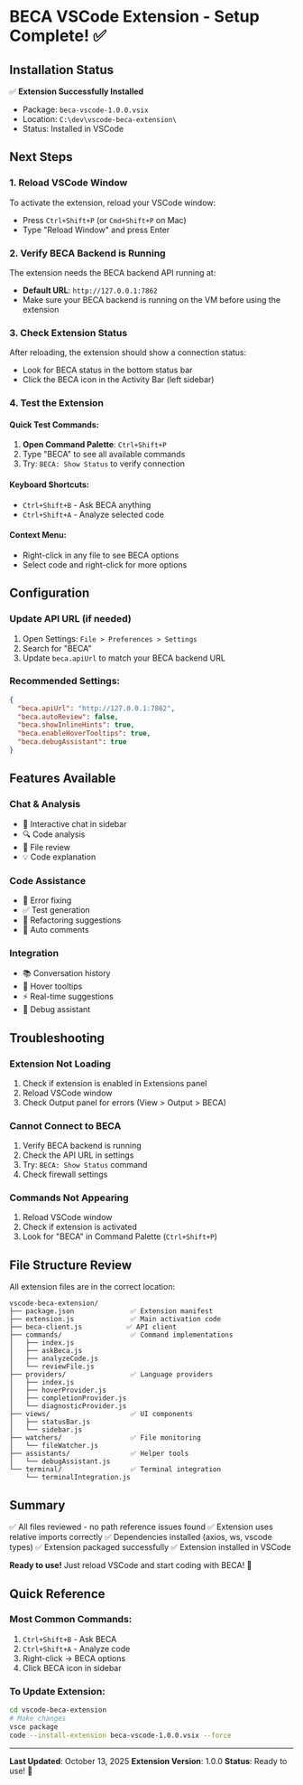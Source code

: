 # BECA VSCode Extension - Setup Complete! ✅

## Installation Status

✅ **Extension Successfully Installed**
- Package: `beca-vscode-1.0.0.vsix`
- Location: `C:\dev\vscode-beca-extension\`
- Status: Installed in VSCode

## Next Steps

### 1. Reload VSCode Window
To activate the extension, reload your VSCode window:
- Press `Ctrl+Shift+P` (or `Cmd+Shift+P` on Mac)
- Type "Reload Window" and press Enter

### 2. Verify BECA Backend is Running
The extension needs the BECA backend API running at:
- **Default URL**: `http://127.0.0.1:7862`
- Make sure your BECA backend is running on the VM before using the extension

### 3. Check Extension Status
After reloading, the extension should show a connection status:
- Look for BECA status in the bottom status bar
- Click the BECA icon in the Activity Bar (left sidebar)

### 4. Test the Extension

#### Quick Test Commands:
1. **Open Command Palette**: `Ctrl+Shift+P`
2. Type "BECA" to see all available commands
3. Try: `BECA: Show Status` to verify connection

#### Keyboard Shortcuts:
- `Ctrl+Shift+B` - Ask BECA anything
- `Ctrl+Shift+A` - Analyze selected code

#### Context Menu:
- Right-click in any file to see BECA options
- Select code and right-click for more options

## Configuration

### Update API URL (if needed)
1. Open Settings: `File > Preferences > Settings`
2. Search for "BECA"
3. Update `beca.apiUrl` to match your BECA backend URL

### Recommended Settings:
```json
{
  "beca.apiUrl": "http://127.0.0.1:7862",
  "beca.autoReview": false,
  "beca.showInlineHints": true,
  "beca.enableHoverTooltips": true,
  "beca.debugAssistant": true
}
```

## Features Available

### Chat & Analysis
- 💬 Interactive chat in sidebar
- 🔍 Code analysis
- 📝 File review
- 💡 Code explanation

### Code Assistance
- 🐛 Error fixing
- ✅ Test generation
- 🔄 Refactoring suggestions
- 💬 Auto comments

### Integration
- 📚 Conversation history
- 🎯 Hover tooltips
- ⚡ Real-time suggestions
- 🔧 Debug assistant

## Troubleshooting

### Extension Not Loading
1. Check if extension is enabled in Extensions panel
2. Reload VSCode window
3. Check Output panel for errors (View > Output > BECA)

### Cannot Connect to BECA
1. Verify BECA backend is running
2. Check the API URL in settings
3. Try: `BECA: Show Status` command
4. Check firewall settings

### Commands Not Appearing
1. Reload VSCode window
2. Check if extension is activated
3. Look for "BECA" in Command Palette (`Ctrl+Shift+P`)

## File Structure Review

All extension files are in the correct location:
```
vscode-beca-extension/
├── package.json              ✅ Extension manifest
├── extension.js              ✅ Main activation code
├── beca-client.js           ✅ API client
├── commands/                 ✅ Command implementations
│   ├── index.js
│   ├── askBeca.js
│   ├── analyzeCode.js
│   └── reviewFile.js
├── providers/                ✅ Language providers
│   ├── index.js
│   ├── hoverProvider.js
│   ├── completionProvider.js
│   └── diagnosticProvider.js
├── views/                    ✅ UI components
│   ├── statusBar.js
│   └── sidebar.js
├── watchers/                 ✅ File monitoring
│   └── fileWatcher.js
├── assistants/               ✅ Helper tools
│   └── debugAssistant.js
└── terminal/                 ✅ Terminal integration
    └── terminalIntegration.js
```

## Summary

✅ All files reviewed - no path reference issues found
✅ Extension uses relative imports correctly
✅ Dependencies installed (axios, ws, vscode types)
✅ Extension packaged successfully
✅ Extension installed in VSCode

**Ready to use!** Just reload VSCode and start coding with BECA! 🚀

## Quick Reference

### Most Common Commands:
1. `Ctrl+Shift+B` - Ask BECA
2. `Ctrl+Shift+A` - Analyze code
3. Right-click → BECA options
4. Click BECA icon in sidebar

### To Update Extension:
```bash
cd vscode-beca-extension
# Make changes
vsce package
code --install-extension beca-vscode-1.0.0.vsix --force
```

---

**Last Updated**: October 13, 2025
**Extension Version**: 1.0.0
**Status**: Ready to use! 🎉

